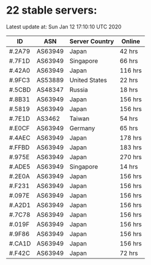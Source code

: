 # 22 stable servers:

Latest update at: Sun Jan 12 17:10:10 UTC 2020

| ID | ASN | Server Country | Online |
| -- | --- | -------------- | ------ |
| #.2A79 | AS63949 | Japan | 42 hrs |
| #.7F1D | AS63949 | Singapore | 66 hrs |
| #.42A0 | AS63949 | Japan | 116 hrs |
| #.9FC3 | AS53889 | United States | 22 hrs |
| #.5CBD | AS48347 | Russia | 18 hrs |
| #.8B31 | AS63949 | Japan | 156 hrs |
| #.5819 | AS63949 | Japan | 156 hrs |
| #.7E1D | AS3462 | Taiwan | 54 hrs |
| #.E0CF | AS63949 | Germany | 65 hrs |
| #.4AEC | AS63949 | Japan | 178 hrs |
| #.FFBD | AS63949 | Japan | 183 hrs |
| #.975E | AS63949 | Japan | 270 hrs |
| #.ADE5 | AS63949 | Singapore | 14 hrs |
| #.2E0A | AS63949 | Japan | 156 hrs |
| #.F231 | AS63949 | Japan | 156 hrs |
| #.097E | AS63949 | Japan | 156 hrs |
| #.A2D1 | AS63949 | Japan | 156 hrs |
| #.7C78 | AS63949 | Japan | 156 hrs |
| #.019F | AS63949 | Japan | 156 hrs |
| #.9F86 | AS63949 | Japan | 156 hrs |
| #.CA1D | AS63949 | Japan | 156 hrs |
| #.F42C | AS63949 | Japan | 72 hrs |

